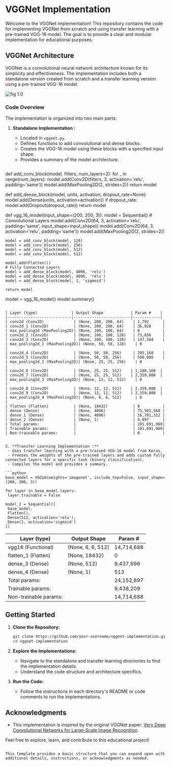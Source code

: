 
# VGGNet Implementation

Welcome to the VGGNet implementation! This repository contains the code for implementing VGGNet from scratch and using transfer learning with a pre-trained VGG-16 model. The goal is to provide a clear and modular implementation for educational purposes.

## VGGNet Architecture

VGGNet is a convolutional neural network architecture known for its simplicity and effectiveness. The implementation includes both a standalone version created from scratch and a transfer learning version using a pre-trained VGG-16 model.

![fig 1.0](https://www.researchgate.net/publication/333242381/figure/fig2/AS:760979981860866@1558443174380/VGGNet-architecture-19.ppm)

### Code Overview

The implementation is organized into two main parts:

1. **Standalone Implementation \:**
    - Located in `vggnet.py`.
    - Defines functions to add convolutional and dense blocks.
    - Creates the VGG-16 model using these blocks with a specified input shape.
    - Provides a summary of the model architecture.

   ```python
def add_conv_block(model, filters, num_layers=2):
    for _ in range(num_layers):
        model.add(Conv2D(filters, 3, activation='relu', padding='same'))
    model.add(MaxPooling2D(2, strides=2))
    return model 

def add_dense_block(model, units, activation, dropout_rate=None):
    model.add(Dense(units, activation=activation))
    if dropout_rate:
        model.add(Dropout(dropout_rate))
    return model

def vgg_16_model(input_shape=(200, 200, 3)):
    model = Sequential()
    # Convolutional Layers
    model.add(Conv2D(64, 3, activation='relu', padding='same', input_shape=input_shape))
    model.add(Conv2D(64, 3, activation='relu', padding='same'))
    model.add(MaxPooling2D(2, strides=2))
    
    model = add_conv_block(model, 128)
    model = add_conv_block(model, 256)
    model = add_conv_block(model, 512)
    model = add_conv_block(model, 512)

    model.add(Flatten())
    # Fully Connected Layers
    model = add_dense_block(model, 4096, 'relu')
    model = add_dense_block(model, 4096, 'relu')
    model = add_dense_block(model, 1, 'sigmoid')

    return model

model = vgg_16_model()
model.summary()
   ```

   | Layer (type)               | Output Shape            | Param #    |
|----------------------------|-------------------------|------------|
| conv2d (Conv2D)             | (None, 200, 200, 64)    | 1,792      |
| conv2d_1 (Conv2D)           | (None, 200, 200, 64)    | 36,928     |
| max_pooling2d (MaxPooling2D)| (None, 100, 100, 64)    | 0          |
| conv2d_2 (Conv2D)           | (None, 100, 100, 128)   | 73,856     |
| conv2d_3 (Conv2D)           | (None, 100, 100, 128)   | 147,584    |
| max_pooling2d_1 (MaxPooling2D)| (None, 50, 50, 128)    | 0          |
| conv2d_4 (Conv2D)           | (None, 50, 50, 256)     | 295,168    |
| conv2d_5 (Conv2D)           | (None, 50, 50, 256)     | 590,080    |
| max_pooling2d_2 (MaxPooling2D)| (None, 25, 25, 256)    | 0          |
| conv2d_6 (Conv2D)           | (None, 25, 25, 512)    | 1,180,160  |
| conv2d_7 (Conv2D)           | (None, 25, 25, 512)    | 2,359,808  |
| max_pooling2d_3 (MaxPooling2D)| (None, 12, 12, 512)    | 0          |
| conv2d_8 (Conv2D)           | (None, 12, 12, 512)    | 2,359,808  |
| conv2d_9 (Conv2D)           | (None, 12, 12, 512)    | 2,359,808  |
| max_pooling2d_4 (MaxPooling2D)| (None, 6, 6, 512)      | 0          |
| flatten (Flatten)           | (None, 18432)           | 0          |
| dense (Dense)               | (None, 4096)            | 75,501,568 |
| dense_1 (Dense)             | (None, 4096)            | 16,781,312 |
| dense_2 (Dense)             | (None, 1)               | 4,097      |
| Total params:               |                         | 101,691,969|
| Trainable params:           |                         | 101,691,969|
| Non-trainable params:       |                         | 0          |


2. **Transfer Learning Implementation :**
    - Uses transfer learning with a pre-trained VGG-16 model from Keras.
    - Freezes the weights of the pre-trained layers and adds custom fully connected layers for a specific task (binary classification).
    - Compiles the model and provides a summary.

   ```python
base_model = VGG16(weights='imagenet', include_top=False, input_shape=(200, 200, 3))

for layer in base_model.layers:
    layer.trainable = False

model_2 = Sequential([
    base_model,
    Flatten(),
    Dense(512, activation='relu'),
    Dense(1, activation='sigmoid')  
])

   ```

| Layer (type)               | Output Shape            | Param #    |
|----------------------------|-------------------------|------------|
| vgg16 (Functional)         | (None, 6, 6, 512)       | 14,714,688 |
| flatten_1 (Flatten)        | (None, 18432)           | 0          |
| dense_3 (Dense)            | (None, 512)             | 9,437,696  |
| dense_4 (Dense)            | (None, 1)               | 513        |
| Total params:               |                         | 24,152,897 |
| Trainable params:           |                         | 9,438,209  |
| Non-trainable params:       |                         | 14,714,688 |

## Getting Started

1. **Clone the Repository:**
   ```bash
   git clone https://github.com/your-username/vggnet-implementation.git
   cd vggnet-implementation
   ```

2. **Explore the Implementations:**
   - Navigate to the standalone and transfer learning directories to find the implementation details.
   - Understand the code structure and architecture specifics.

3. **Run the Code:**
   - Follow the instructions in each directory's README or code comments to run the implementations.

## Acknowledgments

- This implementation is inspired by the original VGGNet paper: [Very Deep Convolutional Networks for Large-Scale Image Recognition](https://arxiv.org/abs/1409.1556).

Feel free to explore, learn, and contribute to this educational project!
```

This template provides a basic structure that you can expand upon with additional details, instructions, or acknowledgments as needed.